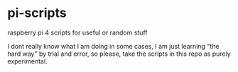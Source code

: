 # pi-scripts

raspberry pi 4 scripts for useful or random stuff

I dont really know what I am doing in some cases, I am just learning "the hard way" by trial and error, so please, take the scripts in this repo as purely experimental.
